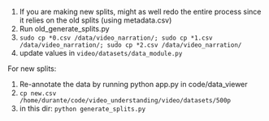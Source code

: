 1. If you are making new splits, might as well redo the entire process since it relies on the old splits (using metadata.csv)
2. Run old_generate_splits.py
3. `sudo cp *0.csv /data/video_narration/; sudo cp *1.csv /data/video_narration/; sudo cp *2.csv /data/video_narration/`
4. update values in `video/datasets/data_module.py`

For new splits:
1. Re-annotate the data by running python app.py in code/data_viewer
2. `cp new.csv /home/durante/code/video_understanding/video/datasets/500p`
3. in this dir: `python generate_splits.py`